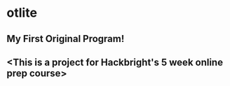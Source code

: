 # otlite

<h2> My First Original Program! <h2>

<This is a project for Hackbright's 5 week online prep course>
